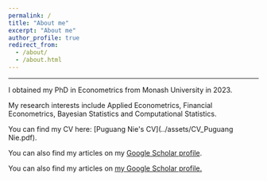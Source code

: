 ```yaml
---
permalink: /
title: "About me"
excerpt: "About me"
author_profile: true
redirect_from: 
  - /about/
  - /about.html
---
```



---


I obtained my PhD in Econometrics from Monash University in 2023. 

My research interests include Applied Econometrics, Financial Econometrics, Bayesian Statistics and Computational Statistics. 

You can find my CV here: [Puguang Nie's CV](../assets/CV_Puguang Nie.pdf).

You can also find my articles on my [Google Scholar profile](https://scholar.google.com.au/citations?user=6MiZtKEAAAAJ&hl=en).

You can also find my articles on <u><a href="{{author.googlescholar}}">my Google Scholar profile</a>.
